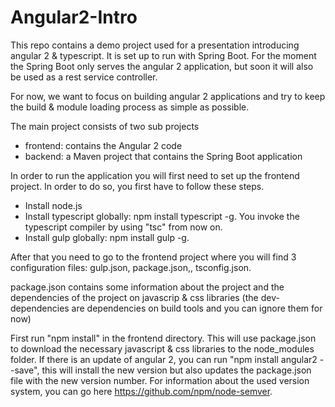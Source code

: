 # Angular2-Intro
This repo contains a demo project used for a presentation introducing angular 2 & typescript. It is set up to run with Spring Boot. For the moment the Spring Boot only serves the angular 2 application, but soon it will also be used as a rest service controller.

For now, we want to focus on building angular 2 applications and try to keep the build & module loading process as simple as possible.

The main project consists of two sub projects
- frontend: contains the Angular 2 code   
- backend:  a Maven project that contains the Spring Boot application

In order to run the application you will first need to set up the frontend project. In order to do so, you first have to follow these steps.

- Install node.js  
- Install typescript globally: npm install typescript -g. You invoke the typescript compiler by using "tsc" from now on.
- Install gulp globally: npm install gulp -g. 

After that you need to go to the frontend project where you will find 3 configuration files: gulp.json, package.json,, tsconfig.json.

package.json contains some information about the project and the dependencies of the project on javascrip & css libraries (the dev-dependencies are dependencies on build tools and you can ignore them for now)

First run "npm install" in the frontend directory. This will use package.json to download the necessary javascript & css libraries to the node_modules folder. If there is an update of angular 2, you can run "npm install angular2 --save", this will install the new version but also updates the package.json file with the new version number. For information about the used version system, you can go here https://github.com/npm/node-semver.





 




